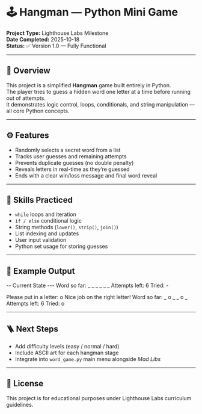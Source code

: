 # 🕹️ Hangman — Python Mini Game

**Project Type:** Lighthouse Labs Milestone  
**Date Completed:** 2025-10-18  
**Status:** ✅ Version 1.0 — Fully Functional  

---

## 🎯 Overview
This project is a simplified **Hangman** game built entirely in Python.  
The player tries to guess a hidden word one letter at a time before running out of attempts.  
It demonstrates logic control, loops, conditionals, and string manipulation — all core Python concepts.

---

## ⚙️ Features
- Randomly selects a secret word from a list  
- Tracks user guesses and remaining attempts  
- Prevents duplicate guesses (no double penalty)  
- Reveals letters in real-time as they’re guessed  
- Ends with a clear win/loss message and final word reveal  

---

## 🧠 Skills Practiced
- `while` loops and iteration  
- `if / else` conditional logic  
- String methods (`lower()`, `strip()`, `join()`)  
- List indexing and updates  
- User input validation  
- Python set usage for storing guesses  

---

## 🧩 Example Output
-- Current State ---
Word so far: _ _ _ _ _ _
Attempts left: 6
Tried: -

Please put in a letter: o
Nice job on the right letter!
Word so far: _ o _ _ o _
Attempts left: 6
Tried: o

---

## 🪜 Next Steps
- Add difficulty levels (easy / normal / hard)
- Include ASCII art for each hangman stage
- Integrate into `word_game.py` main menu alongside *Mad Libs*

---

## 🧾 License
This project is for educational purposes under Lighthouse Labs curriculum guidelines.
  
 
